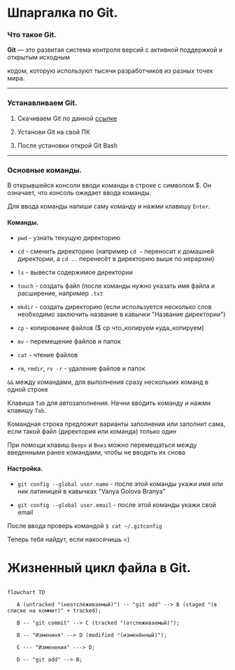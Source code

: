 # Шпаргалка по Git.

### Что такое Git.

**Git** — это развитая система контроля версий с активной поддержкой и открытым исходным

 кодом, которую используют тысячи разработчиков из разных точек мира.

----------

### Устанавливаем Git.

1. Скачиваем Git по данной [ссылке](https://git-scm.com/download/win "Выбери нужную разрядность ОС и смело скачивай!")

2. Установи Git на свой ПК

3. После установки открой Git Bash

----------

### Основные команды.

В открывшейся консоли вводи команды в строке с символом $. Он означает, что консоль ожидает ввода команды.

Для ввода команды напиши саму команду и нажми клавишу ```Enter```.

#### Команды.

* ```pwd``` - узнать текущую директорию

* ```cd``` - сменить директорию (например ```cd ~``` переносит к домашней директории, а ```cd ..``` перенесёт в директорию выше по иерархии)

* ```ls``` - вывести содержимое директории

* ```touch``` - создать файл (после команды нужно указать имя файла и расширение, например ```.txt```

* ```mkdir``` - создать директорию (если используется несколько слов необходимо заключить название в кавычки "Название директории")

* ```cp``` - копирование файлов ($ cp что_копируем куда_копируем)

* ```mv``` - перемещение файлов и папок

* ```cat``` - чтение файлов

* ```rm```, ```rmdir```, ```rv -r``` - удаление файлов и папок

```&&``` между командами, для выполнения сразу нескольких команд в одной строке

Клавиша ```Tab``` для автозаполнения. Начни вводить команду и нажми клавишу ```Tab```.

Командная строка предложит варианты заполнения или заполнит сама, если такой файл (директория или команда) только один

При помощи клавиш ```Вверх``` и ```Вниз``` можно перемещаться между введенными ранее командами, чтобы не вводить их снова

#### Настройка.

* ```git config --global user.name``` - после этой команды укажи имя или ник латиницей в кавычках "Vanya Golova Branya"

* ```git config --global user.email``` - после этой команды укажи свой email

После ввода проверь командой ```$ cat ~/.gitconfig```

Теперь тебя найдут, если накосячишь =)

# Жизненный цикл файла в Git.

```mermaid

flowchart TD

   A (untracked "(неотслеживаемый)") -- "git add" --> B (staged "(в списке на коммит)" + tracked);

   B -- "git commit" --> C (tracked "(отслеживаемый)");

   B -- "Измениня" --> D (modified "(изменённый)");

   C --- "Изменения" ---> D;

   D -- "git add" --> B;

```